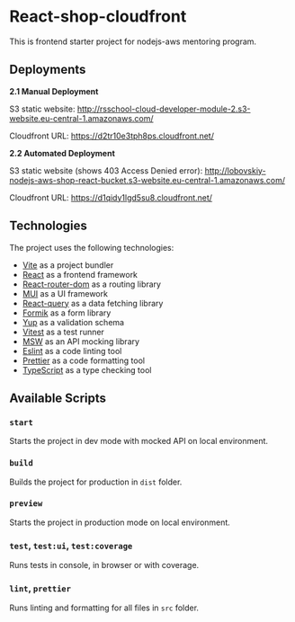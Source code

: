 # React-shop-cloudfront

This is frontend starter project for nodejs-aws mentoring program.

## Deployments

**2.1 Manual Deployment**

S3 static website: http://rsschool-cloud-developer-module-2.s3-website.eu-central-1.amazonaws.com/

Cloudfront URL: https://d2tr10e3tph8ps.cloudfront.net/

**2.2 Automated Deployment**

S3 static website (shows 403 Access Denied error): http://lobovskiy-nodejs-aws-shop-react-bucket.s3-website.eu-central-1.amazonaws.com/

Cloudfront URL: https://d1qidy1lgd5su8.cloudfront.net/

## Technologies

The project uses the following technologies:

- [Vite](https://vitejs.dev/) as a project bundler
- [React](https://beta.reactjs.org/) as a frontend framework
- [React-router-dom](https://reactrouterdotcom.fly.dev/) as a routing library
- [MUI](https://mui.com/) as a UI framework
- [React-query](https://react-query-v3.tanstack.com/) as a data fetching library
- [Formik](https://formik.org/) as a form library
- [Yup](https://github.com/jquense/yup) as a validation schema
- [Vitest](https://vitest.dev/) as a test runner
- [MSW](https://mswjs.io/) as an API mocking library
- [Eslint](https://eslint.org/) as a code linting tool
- [Prettier](https://prettier.io/) as a code formatting tool
- [TypeScript](https://www.typescriptlang.org/) as a type checking tool

## Available Scripts

### `start`

Starts the project in dev mode with mocked API on local environment.

### `build`

Builds the project for production in `dist` folder.

### `preview`

Starts the project in production mode on local environment.

### `test`, `test:ui`, `test:coverage`

Runs tests in console, in browser or with coverage.

### `lint`, `prettier`

Runs linting and formatting for all files in `src` folder.
